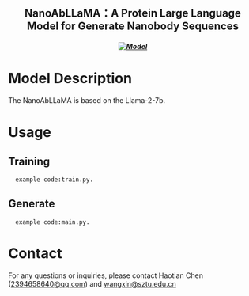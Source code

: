 <h2 align="center"> NanoAbLLaMA：A Protein Large Language Model for Generate Nanobody Sequences</h2>
<h5 align="center">
  
[![Model](https://img.shields.io/badge/🤗-Model_Download-blue.svg)](https://huggingface.co/Lab608/NanoAbLLaMA)

</h5>

# Model Description
The NanoAbLLaMA is based on the Llama-2-7b.
# Usage
  ## Training
      example code:train.py.
  ## Generate
      example code:main.py.
# Contact
For any questions or inquiries, please contact Haotian Chen (2394658640@qq.com) and wangxin@sztu.edu.cn
